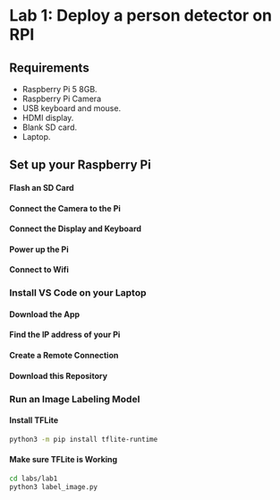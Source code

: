 # Lab 1: Deploy a person detector on RPI

## Requirements

 - Raspberry Pi 5 8GB.
 - Raspberry Pi Camera
 - USB keyboard and mouse.
 - HDMI display.
 - Blank SD card.
 - Laptop.

## Set up your Raspberry Pi

#### Flash an SD Card

#### Connect the Camera to the Pi

#### Connect the Display and Keyboard

#### Power up the Pi

#### Connect to Wifi

### Install VS Code on your Laptop

#### Download the App

#### Find the IP address of your Pi

#### Create a Remote Connection

#### Download this Repository

### Run an Image Labeling Model

#### Install TFLite

```bash
python3 -m pip install tflite-runtime
```

#### Make sure TFLite is Working

```bash
cd labs/lab1
python3 label_image.py
```
